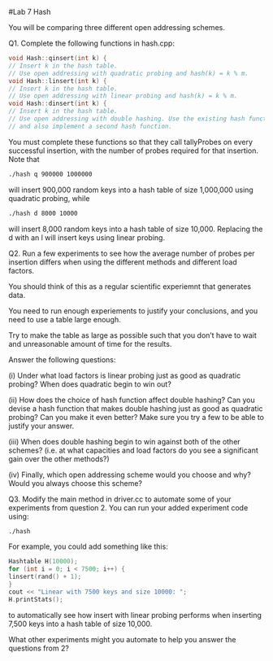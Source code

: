 #Lab 7 Hash

You will be comparing three different open addressing schemes.

Q1. Complete the following functions in hash.cpp:
```c++
void Hash::qinsert(int k) {
// Insert k in the hash table.
// Use open addressing with quadratic probing and hash(k) = k % m.
void Hash::linsert(int k) {
// Insert k in the hash table.
// Use open addressing with linear probing and hash(k) = k % m.
void Hash::dinsert(int k) {
// Insert k in the hash table.
// Use open addressing with double hashing. Use the existing hash function
// and also implement a second hash function.
```
You must complete these functions so that they call tallyProbes on every successful insertion, with the number of probes required for that insertion. Note that
```sh
./hash q 900000 1000000
```
will insert 900,000 random keys into a hash table of size 1,000,000 using quadratic probing, while
```sh
./hash d 8000 10000
```
will insert 8,000 random keys into a hash table of size 10,000. Replacing the d with an l will insert keys using linear probing.

Q2. Run a few experiments to see how the average number of probes per insertion differs when using the different methods and different load factors. 

You should think of this as a regular scientific experiemnt that generates data. 

You need to run enough experiements to justify your conclusions, and you need to use a table large enough. 

Try to make the table as large as possible such that you don’t have to wait and unreasonable amount of time for the results. 

Answer the following questions:

(i) Under what load factors is linear probing just as good as quadratic probing? When does quadratic begin to win out?

(ii) How does the choice of hash function affect double hashing? Can you devise a hash function that makes double hashing just as good as quadratic probing? Can you make it even better? Make sure you try a few to be able to justify your answer.

(iii) When does double hashing begin to win against both of the other schemes? (i.e. at what capacities and load factors do you see a significant gain over the other methods?)

(iv) Finally, which open addressing scheme would you choose and why? Would you always choose this scheme?

Q3. Modify the main method in driver.cc to automate some of your experiments from question 2. You can run your added experiment code using:
```sh
./hash
```
For example, you could add something like this:
```c++
Hashtable H(10000);
for (int i = 0; i < 7500; i++) {
linsert(rand() + 1);
}
cout << "Linear with 7500 keys and size 10000: ";
H.printStats();
```
to automatically see how insert with linear probing performs when inserting 7,500 keys into a hash table of size 10,000. 

What other experiments might you automate to help you answer the questions from 2?
